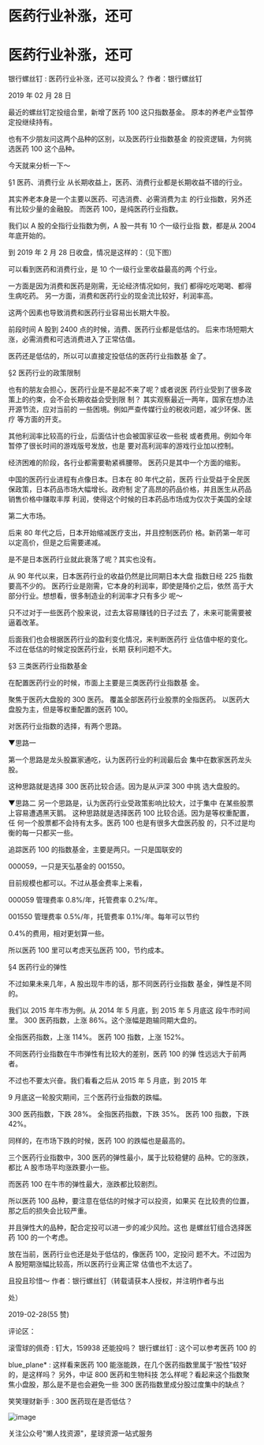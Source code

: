 # 医药行业补涨，还可

# 医药行业补涨，还可

银行螺丝钉 : 医药行业补涨，还可以投资么？ 作者：银行螺丝钉

2019 年 02 月 28 日

最近的螺丝钉定投组合里，新增了医药 100 这只指数基金。 原本的养老产业暂停定投继续持有。

也有不少朋友问这两个品种的区别，以及医药行业指数基金 的投资逻辑，为何挑选医药 100 这个品种。

今天就来分析一下～

§1 医药、消费行业 从长期收益上，医药、消费行业都是长期收益不错的行业。

其实养老本身是一个主要以医药、可选消费、必需消费为主 的行业指数，另外还有比较少量的金融股。 而医药 100，是纯医药行业指数。

我们以 A 股的全指行业指数为例，A 股一共有 10 个一级行业指 数，都是从 2004 年底开始的。

到 2019 年 2 月 28 日收盘，情况是这样的：（见下图）

可以看到医药和消费行业，是 10 个一级行业里收益最高的两 个行业。

一方面是因为消费和医药是刚需，无论经济情况如何，我们 都得吃吃喝喝、都得生病吃药。 另一方面，消费和医药行业的现金流比较好，利润率高。

这两个因素也导致消费和医药行业容易出长期大牛股。

前段时间 A 股到 2400 点的时候，消费、医药行业都是低估的。 后来市场短期大涨，必需消费和可选消费进入了正常估值。

医药还是低估的，所以可以直接定投低估的医药行业指数基 金了。

§2 医药行业的政策限制

也有的朋友会担心，医药行业是不是起不来了呢？或者说医 药行业受到了很多政策上的约束，会不会长期收益会受到限 制？ 其实观察最近一两年，国家在想办法开源节流，应对当前的 一些困境。例如严查传媒行业的税收问题，减少环保、医疗 等方面的开支。

其他利润率比较高的行业，后面估计也会被国家征收一些税 或者费用。例如今年暂停了很长时间的游戏版号发放，也是 要对高利润率的游戏行业加以控制。

经济困难的阶段，各行业都需要勒紧裤腰带。 医药只是其中一个方面的缩影。

中国的医药行业进程有点像日本。日本在 80 年代之前，医药 行业受益于全民医保政策，日本药品市场大幅增长。政府制 定了高昂的药品价格，并且医生从药品销售价格中赚取丰厚 利润，使得这个时候的日本药品市场成为仅次于美国的全球

第二大市场。

后来 80 年代之后，日本开始缩减医疗支出，并且控制医药价 格。新药第一年可以定高价，但是之后需要递减。

是不是日本医药行业就此衰落了呢？其实也没有。

从 90 年代以来，日本医药行业的收益仍然是比同期日本大盘 指数日经 225 指数要高不少的。 医药行业是刚需，它本身的利润率，即使是降价之后，依然 高于大部分行业。想想看，很多制造业的利润率才只有多少 呢～

只不过对于一些医药个股来说，过去太容易赚钱的日子过去 了，未来可能需要被逼着改革。

后面我们也会根据医药行业的盈利变化情况，来判断医药行 业估值中枢的变化。不过在低估的时候定投医药行业，长期 获利问题不大。

§3 三类医药行业指数基金

在配置医药行业的时候，市面上主要是三类医药行业指数基 金。

聚焦于医药大盘股的 300 医药。 覆盖全部医药行业股票的全指医药。 以医药大盘股为主，但是等权重配置的医药 100。

对医药行业指数的选择，有两个思路。

▼思路一

第一个思路是龙头股赢家通吃，认为医药行业的利润最后会 集中在数家医药龙头股。

这种思路就是选择 300 医药比较合适。因为是从沪深 300 中挑 选大盘股的。

▼思路二 另一个思路是，认为医药行业受政策影响比较大，过于集中 在某些股票上容易遭遇黑天鹅。 这种思路就是选择医药 100 比较合适。因为是等权重配置，任 何一个股票都不会持有太多。医药 100 也是有很多大盘医药股 的，只不过是均衡的每一只都买一些。

追踪医药 100 的指数基金，主要是两只。一只是国联安的

000059，一只是天弘基金的 001550。

目前规模也都可以。不过从基金费率上来看，

000059 管理费率 0.8%/年，托管费率 0.2%/年。

001550 管理费率 0.5%/年，托管费率 0.1%/年。每年可以节约

0.4%的费用，相对更划算一些。

所以医药 100 里可以考虑天弘医药 100，节约成本。

§4 医药行业的弹性

不过如果未来几年，A 股出现牛市的话，那不同医药行业指数 基金，弹性是不同的。

我们以 2015 年牛市为例。从 2014 年 5 月底，到 2015 年 5 月底这 段牛市时间里。 300 医药指数，上涨 86%。这个涨幅是跑输同期大盘的。

全指医药指数，上涨 114%。 医药 100 指数，上涨 152%。

不同医药行业指数在牛市弹性有比较大的差别，医药 100 的弹 性远远大于前两者。

不过也不要太兴奋。我们看看之后从 2015 年 5 月底，到 2015 年

9 月底这一轮股灾期间，三个医药行业指数的跌幅。

300 医药指数，下跌 28%。 全指医药指数，下跌 35%。 医药 100 指数，下跌 42%。

同样的，在市场下跌的时候，医药 100 的跌幅也是最高的。

三个医药行业指数中，300 医药的弹性最小，属于比较稳健的 品种。它的涨跌，都比 A 股市场平均涨跌要小一些。

而医药 100 在牛市的弹性最大，涨跌都比较剧烈。

所以医药 100 品种，要注意在低估的时候才可以投资，如果买 在比较贵的位置，那之后的损失会比较严重。

并且弹性大的品种，配合定投可以进一步的减少风险。这也 是螺丝钉组合选择医药 100 的一个考虑。

放在当前，医药行业也还是处于低估的，像医药 100，定投问 题不大。不过因为 A 股短期涨幅比较高，所以医药行业离正常 估值也不太远了。

且投且珍惜～ 作者：银行螺丝钉（转载请获本人授权，并注明作者与出

处）

2019-02-28(55 赞)

评论区：

滚雪球的佩奇 : 钉大，159938 还能投吗？ 银行螺丝钉 : 这个可以参考医药 100 的

blue_plane* : 这样看来医药 100 能涨能跌，在几个医药指数里属于“股性”较好的，是这样吗？ 另外，中证 800 医药和生物科技 怎么样呢？看起来这个指数聚焦小盘股，那么是不是也会避免一些 300 医药指数里成分股过度集中的缺点？

笑笑理财新手 : 300 医药现在是否低估？

![image](img/Image_0921.png)

关注公众号"懒人找资源"，星球资源一站式服务